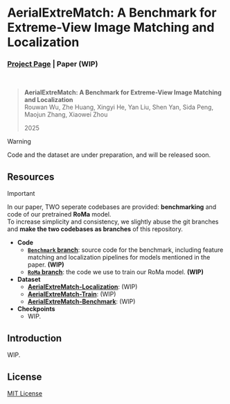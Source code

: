 # AerialExtreMatch: A Benchmark for Extreme-View Image Matching and Localization
### [Project Page](https://extre.xecades.xyz/) | Paper (WIP)

<br />

> **AerialExtreMatch: A Benchmark for Extreme-View Image Matching and Localization**  
> Rouwan Wu, Zhe Huang, Xingyi He, Yan Liu, Shen Yan, Sida Peng, Maojun Zhang, Xiaowei Zhou  
> <!-- NeurIPS --> 2025

> [!WARNING]  
> Code and the dataset are under preparation, and will be released soon.

## Resources

> [!IMPORTANT]  
> In our paper, TWO seperate codebases are provided: **benchmarking** and code of our pretrained **RoMa** model.  
> To increase simplicity and consistency, we slightly abuse the git branches and **make the two codebases as branches** of this repository.

 - **Code**
   - [**`Benchmark` branch**](https://github.com/Xecades/AerialExtreMatch/tree/Benchmark): source code for the benchmark, including feature matching and localization pipelines for models mentioned in the paper. **(WIP)**
   - [**`RoMa` branch**](https://github.com/Xecades/AerialExtreMatch/tree/RoMa): the code we use to train our RoMa model. **(WIP)**
 - **Dataset**
   - [**AerialExtreMatch-Localization**](https://huggingface.co/datasets/Xecades/AerialExtreMatch-Localization): (WIP)
   - [**AerialExtreMatch-Train**](https://huggingface.co/datasets/Xecades/AerialExtreMatch-Train): (WIP)
   - [**AerialExtreMatch-Benchmark**](https://huggingface.co/datasets/Xecades/AerialExtreMatch-Benchmark): (WIP)
 - **Checkpoints**
   - WIP.

## Introduction

WIP.

## License

[MIT License](LICENSE)
